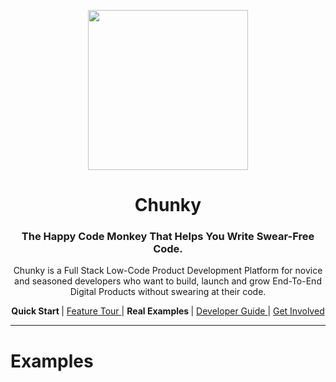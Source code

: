 <p align="center"> <img src="https://raw.githubusercontent.com/fluidtrends/chunky/master/logo.gif" width="256px"> </p>
<h1 align="center"> Chunky </h1>

<h3 align="center"> The Happy Code Monkey That Helps You Write Swear-Free Code. </h3>

<p align="center"> Chunky is a Full Stack Low-Code Product Development Platform for
novice and seasoned developers who want to build, launch and grow End-To-End Digital Products without swearing at their code. </p>

<p align="center">
<strong> Quick Start </strong> |
<a href="docs/features/README.md"> Feature Tour </a> |
<strong> Real Examples </strong> |
<a href="docs/guide/README.md"> Developer Guide </a> |
<a href="docs/contrib/README.md"> Get Involved </a>
</p>

---
# Examples
